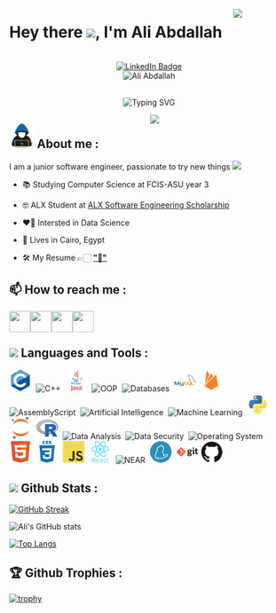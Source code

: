 <p><a href="https://www.asu.edu.eg/"><img align="right" src="https://ums.asu.edu.eg/images/logo.png" width="100" /></a></p>

<div align=left>
<h1>
  Hey there
  <img src="https://media.giphy.com/media/hvRJCLFzcasrR4ia7z/giphy.gif" width="30px"/>, I'm Ali Abdallah
</h1>
</div>

<br>

<div id="header" align="center">
  <div id="badges">
  <a href="https://www.linkedin.com/in/ali-abdallah7/">
    <img src="https://img.shields.io/badge/LinkedIn-blue?style=for-the-badge&logo=linkedin&logoColor=white" alt="LinkedIn Badge"/>
  </a>
</div>
  <img src="https://komarev.com/ghpvc/?username=aliabdallah7&label=Profile%20views&color=blue&style=plastic?" alt="Ali Abdallah" height=25px, width=115px/>
</div>

<br>

<div align="center">
  
![Typing SVG](https://readme-typing-svg.herokuapp.com?font=ROBOT&size=25&color=39FF14&background=000000&center=true&vCenter=true&width=490&lines=%3E+Welcome+to+my+GitHub+profile...!+;Junior+Software+Engineer+;Computer+Science+Student+;Competitive+Programmer+;Data+Science+Student)

</div>

<img align="right" src="https://user-images.githubusercontent.com/63050133/156676671-d5b2e362-97d4-4404-9447-dd71ddfea82f.gif" width = 250px/>

## <picture><img src = "https://github.com/0xAbdulKhalid/0xAbdulKhalid/raw/main/assets/mdImages/about_me.gif" width=45px></picture> **About me :**
I am a junior software engineer, passionate to try new things <img src="https://media.giphy.com/media/WUlplcMpOCEmTGBtBW/giphy.gif" width="35">

- 📚 Studying Computer Science at FCIS-ASU year 3

- 🤓 ALX Student at [ALX Software Engineering Scholarship](https://www.alxafrica.com/software-engineering/)
  
- ❤️‍🔥 Intersted in Data Science

- 📍 Lives in Cairo, Egypt

- 🛠️ My Resume 👉🏻 [<b>"📝"</b>](https://drive.google.com/file/d/1c5iy354XeaQRSD3NctKu9BcYkpi83Q8Y/view?usp=sharing)

## 📫 How to reach me :
<div>
  <a href="mailto:ali.abdallah43792@gmail.com" target="blank"><img align="left" src="https://img.icons8.com/color/256/gmail-new.png" height="38" width="38" /></a>
  <a href="https://www.linkedin.com/in/ali-abdallah7/" target="blank"><img align="left" src="https://camo.githubusercontent.com/82ab6b41b25758ca65942c3c2adb86622cf01a43a8011005c29cbd69089854a6/68747470733a2f2f63646e2e776f726c64766563746f726c6f676f2e636f6d2f6c6f676f732f6c696e6b6564696e2d69636f6e2d322e737667" height="38" width="38" /></a>
  <a href="https://www.instagram.com/_ali.abdallah_/" target="blank"><img align="left" src="https://cdn2.iconfinder.com/data/icons/social-media-2285/512/1_Instagram_colored_svg_1-256.png" height="38" width="38" /></a>
  <a href="https://www.github.com/aliabdallah7/" target="blank"><img align="left" src="https://cdn2.iconfinder.com/data/icons/social-icons-33/128/Github-256.png" height="38" width="38" /></a>
</div>
<br>
<br>

## <img src="https://media2.giphy.com/media/QssGEmpkyEOhBCb7e1/giphy.gif?cid=ecf05e47a0n3gi1bfqntqmob8g9aid1oyj2wr3ds3mg700bl&rid=giphy.gif" width ="25"><b> Languages and Tools :</b>
<div>
  <img src="https://raw.githubusercontent.com/devicons/devicon/9f4f5cdb393299a81125eb5127929ea7bfe42889/icons/c/c-original.svg" title="C" alt="C" width="40" height="40"/>&nbsp;
  <img src="https://raw.githubusercontent.com/isocpp/logos/master/cpp_logo.png" title="C++" alt="C++" width="40" height="40"/>&nbsp;
  <img src="https://github.com/devicons/devicon/blob/master/icons/java/java-original-wordmark.svg" title="Java" alt="Java" width="40" height="40"/>&nbsp;
  <img src="https://cdn4.iconfinder.com/data/icons/technology-83/1000/object_programming_development_oriented_developer_object-oriented_programming_software-512.png" title="OOP" alt="OOP" width="50" height="50"/>&nbsp;
  <img src="https://cdn-icons-png.flaticon.com/512/658/658099.png" title="Databases" alt="Databases" width="40" height="40"/>&nbsp;
  <img src="https://github.com/devicons/devicon/blob/master/icons/mysql/mysql-original-wordmark.svg" title="MySQL"  alt="MySQL" width="40" height="40"/>&nbsp;
  <img src="https://raw.githubusercontent.com/devicons/devicon/9f4f5cdb393299a81125eb5127929ea7bfe42889/icons/firebase/firebase-plain.svg" title="Firebase"  alt="Firebase" width="40" height="40"/>&nbsp;
  <img src="https://avatars1.githubusercontent.com/u/28916798?s=200&v=4" title="AssemblyScript" alt="AssemblyScript" width="40" height="40"/>&nbsp;
  <img src="https://cdn-icons-png.flaticon.com/512/1671/1671631.png" title="Artificial Intelligence" alt="Artificial Intelligence" width="40" height="40"/>&nbsp;
  <img src="https://cdn-icons-png.flaticon.com/512/2340/2340054.png" title="Machine Learning" alt="Machine Learning" width="40" height="40"/>&nbsp;
  <img src="https://raw.githubusercontent.com/devicons/devicon/9f4f5cdb393299a81125eb5127929ea7bfe42889/icons/python/python-original.svg" title="Python" alt="Python " width="40" height="40"/>&nbsp;
  <img src="https://raw.githubusercontent.com/devicons/devicon/9f4f5cdb393299a81125eb5127929ea7bfe42889/icons/jupyter/jupyter-original.svg" title="Jupyter" alt="Jupyter" width="40" height="40"/>&nbsp;
  <img src="https://raw.githubusercontent.com/devicons/devicon/9f4f5cdb393299a81125eb5127929ea7bfe42889/icons/r/r-original.svg" title="R"  alt="R" width="40" height="40"/>&nbsp;
  <img src="https://cdn-icons-png.flaticon.com/512/4176/4176929.png" title="Data Analysis" alt="Data Analysis" width="40" height="40"/>&nbsp;
  <img src="https://cdn-icons-png.flaticon.com/512/1035/1035311.png" title="Data Security" alt="Data Security" width="40" height="40"/>&nbsp;
  <img src="https://cdn-icons-png.flaticon.com/512/4179/4179977.png" title="Operating System" alt="Operating System" width="40" height="40"/>&nbsp;
  <img src="https://github.com/devicons/devicon/blob/master/icons/html5/html5-original.svg" title="HTML5" alt="HTML" width="40" height="40"/>&nbsp;
  <img src="https://github.com/devicons/devicon/blob/master/icons/css3/css3-plain-wordmark.svg"  title="CSS3" alt="CSS" width="40" height="40"/>&nbsp;
  <img src="https://github.com/devicons/devicon/blob/master/icons/javascript/javascript-original.svg" title="JavaScript" alt="JavaScript" width="40" height="40"/>&nbsp;
  <img src="https://github.com/devicons/devicon/blob/master/icons/react/react-original-wordmark.svg" title="React" alt="React" width="40" height="40"/>&nbsp;
  <img src="https://avatars.githubusercontent.com/u/7613128?s=200&v=4" title="NEAR" alt="NEAR" width="40" height="40"/>&nbsp;
  <img src="https://raw.githubusercontent.com/devicons/devicon/9f4f5cdb393299a81125eb5127929ea7bfe42889/icons/yarn/yarn-original.svg" title="Yarn" alt="Yarn" width="40" height="40"/>&nbsp;
  <img src="https://github.com/devicons/devicon/blob/master/icons/git/git-original-wordmark.svg" title="Git" alt="Git" width="40" height="40"/>
  <img src="https://raw.githubusercontent.com/devicons/devicon/9f4f5cdb393299a81125eb5127929ea7bfe42889/icons/github/github-original.svg" title="Github" alt="Github" width="40" height="40"/>&nbsp;
</div>


## <img src="https://media.giphy.com/media/iY8CRBdQXODJSCERIr/giphy.gif" width="25"> <b>Github Stats :</b>

[![GitHub Streak](http://github-readme-streak-stats.herokuapp.com?user=aliabdallah7&theme=midnight-purple&background=000000)](https://git.io/streak-stats)

![Ali's GitHub stats](https://github-readme-stats.vercel.app/api?username=aliabdallah7&show_icons=true&theme=midnight-purple)

[![Top Langs](https://github-readme-stats.vercel.app/api/top-langs/?username=aliabdallah7&hide_progress=true&theme=midnight-purple)](https://github.com/anuraghazra/github-readme-stats)


## 🏆 Github Trophies :
[![trophy](https://github-profile-trophy.vercel.app/?username=aliabdallah7&theme=discord)](https://github.com/ryo-ma/github-profile-trophy)
